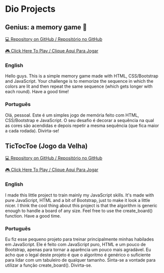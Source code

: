 # Dio Projects

## Genius: a memory game 🧠

[💻 Repository on GitHub / Repositório no GitHub](https://github.com/gabrielsanva/genius_memory_game)

[🎮 Click Here To Play / Clique Aqui Para Jogar](https://genius-gabrielsanva.vercel.app/)

### English

Hello guys. This is a simple memory game made with HTML, CSS/Bootstrap and JavaScript. Your challenge is to memorize the sequence in which the colors are lit and then repeat the same sequence (which gets longer with each round). Have a good time!

### Português

Olá, pessoal. Este é um simples jogo de memória feito com HTML, CSS/Bootstrap e JavaScript. O seu desafio é decorar a sequência na qual as cores são acendidas e depois repetir a mesma sequência (que fica maior a cada rodada). Divirta-se!

## TicTocToe (Jogo da Velha)

[💻 Repository on GitHub / Repositório no GitHub](https://github.com/gabrielsanva/jogo_da_velha)

[🎮 Click Here To Play / Clique Aqui Para Jogar](https://jogo-da-velha-gabrielsanva.vercel.app/)

### English
I made this little project to train mainly my JavaScript skills. It's made with pure JavaScript, HTML and a bit of Bootstrap, just to make it look a little nicer. I think the cool thing about this project is that the algorithm is generic enough to handle a board of any size. Feel free to use the create_board() function. Have a good time.

### Português
Eu fiz esse pequeno projeto para treinar principalmente minhas habilades em JavaScript. Ele é feito com JavaScript puro, HTML e um pouco de Bootstrap, apenas para tornar a aparência um pouco mais agradável. Eu acho que o legal deste projeto é que o algoritmo é genérico o suficiente para lidar com um tabuleiro de qualquer tamanho. Sinta-se a vontade para utilizar a função create_board(). Divirta-se.
